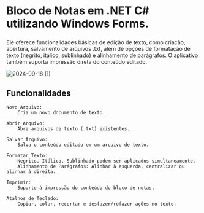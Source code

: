 # Bloco de Notas em .NET C# utilizando Windows Forms. 

### 
Ele oferece funcionalidades básicas de edição de texto, como criação, abertura, salvamento de arquivos .txt, além de opções de formatação de texto (negrito, itálico, sublinhado) e alinhamento de parágrafos. O aplicativo também suporta impressão direta do conteúdo editado.

![2024-09-18 (1)](https://github.com/user-attachments/assets/afe0e68d-f6e1-4285-8c73-a6d2f278b737)

## Funcionalidades

    Novo Arquivo:
        Cria um novo documento de texto.
    
    Abrir Arquivo: 
        Abre arquivos de texto (.txt) existentes.
    
    Salvar Arquivo: 
        Salva o conteúdo editado em um arquivo de texto.
    
    Formatar Texto:
        Negrito, Itálico, Sublinhado podem ser aplicados simultaneamente.
        Alinhamento de Parágrafos: Alinhar à esquerda, centralizar ou alinhar à direita.
        
    Imprimir: 
        Suporte à impressão do conteúdo do bloco de notas.
    
    Atalhos de Teclado: 
        Copiar, colar, recortar e desfazer/refazer ações no texto.
